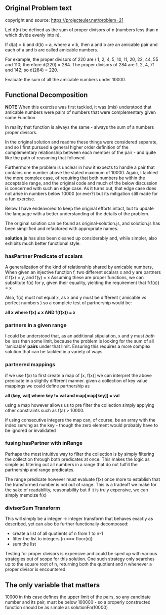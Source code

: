 ## Original Problem text

copyright and source: <https://projecteuler.net/problem=21>

Let d(n) be defined as the sum of proper divisors of n (numbers less than n
which divide evenly into n).

If d(a) = b and d(b) = a, where a ≠ b, then a and b are an amicable pair and
each of a and b are called amicable numbers.

For example, the proper divisors of 220 are \ 1, 2, 4, 5, 10, 11, 20, 22, 44, 55
and 110; therefore d(220) = 284. The proper divisors of 284 are 1, 2, 4, 71 and
142; so d(284) = 220.

Evaluate the sum of all the amicable numbers under 10000.

## Functional Decomposition

**NOTE** When this exercise was first tackled, it was (mis) understood that
amicable numbers were pairs of numbers that were complementary given some Function.

In reality that function is always the same - always the sum of a numbers
proper divisors.  

In the original solution and readme these things were considered
separate, and so I first pursued a general higher order definition of the complementary
relationship between each member of the pair - and quite like the path of reasoning
that followed.  

Furthermore the problem is unclear in how it expects to handle a pair that contains
one number above the stated maximum of 10000.  Again, I tackled the more complex
case, of requiring that both numbers be within the acceptable range, and the
original code and much of the below discussion is concerned with such an edge
case. As it turns out, that edge case does not arise in numbers below 10000 (or ever?)
but its mitigation still made for a fun exercise.

Below I have endeavored to keep the original efforts intact, but to update the
language with a better understanding of the details of the problem.

The original solution can be found as original-solution.js, and solution.js has
been simplified and refactored with appropriate names.  

**solution.js** has also been cleaned up considerably and, while simpler, also
exhibits much better functional style.

### hasPartner Predicate of scalars

A generalization of the kind of relationship shared by amicable numbers,
When given an injective function f, two different scalars x and y are partners if
f(x) = y, and f(y) = x
Assuming these are proper functions, we can substitute f(x) for y,
given their equality, yielding the requirement that f(f(x)) = x

Also, f(x) must not equal x, as x and y must be different ( amicable vs perfect numbers )
so a complete test of partnership would be:

**all x where f(x) ≠ x AND f(f(x)) = x**

### partners in a given range

I could be understood that, as an additional stipulation, x and y must *both* be less
than some limit, because the problem is looking for the sum of all 'amicable'
**pairs** under that limit.  Ensuring this requires a more complex solution
that can be tackled in a variety of ways

### partnered mappings

if we use f(x) to first create a map of [x, f(x)] we can interpret the above
predicate in a slightly different manner.  given a collection of key value mappings we could define partnership as

**all (key, val) where key != val and map[map[key]] = val**

using a map however allows us to pre filter the collection simply applying other
constraints such as f(a) > 10000.

if using consecutive integers the map can, of course, be an array with the index
serving as the key - though the zero element would probably have to  be ignored
or invalidated  

### fusing hasPartner with inRange

Perhaps the most intuitive way to filter the collection is by simply filtering
the collection through both predicates at once.  This makes the logic as simple
as filtering out all numbers in a range that do not fulfill the partnership and
range predicates.   

The range predicate however must evaluate f(x) once more to
establish that the transformed number is not out of range.  This is a tradeoff
we make for the sake of readability, reasonability but if it is truly expensive,
we can simply memoize f(x)  

### divisorSum Transform

This will simply be a integer -> integer transform that behaves exactly as
described, yet can also be further functionally decomposed:

- create a list of all quotients of n from 1 to n-1
- filter the list to integers (n === floor(n))
- sum the list

Testing for proper divisors is expensive and could be sped up with various strategies
out of scope for this solution.  One such strategy only searches up to the
square root of n, returning both the quotient and n whenever a proper divisor
is encountered

## The only variable that matters

10000 in this case defines the upper limit of the pairs, so any candidate number
and its pair, must be below 100000 - so a properly constructed function
should be as simple as solutionFn(10000)
